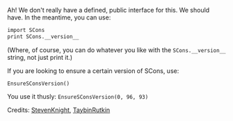
Ah! We don't really have a defined, public interface for this. We should have. In the meantime, you can use: 


```txt
import SCons
print SCons.__version__
```
(Where, of course, you can do whatever you like with the `SCons.__version__` string, not just print it.) 

If you are looking to ensure a certain version of SCons, use: 

`EnsureSConsVersion()` 

You use it thusly: `EnsureSConsVersion(0, 96, 93)` 

Credits: [StevenKnight](StevenKnight), [TaybinRutkin](TaybinRutkin) 
